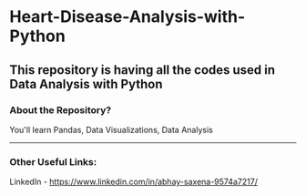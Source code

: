 # Heart-Disease-Analysis-with-Python
This repository is having all the codes used in Data Analysis with Python 
-----
### About the Repository?

You'll learn Pandas, Data Visualizations, Data Analysis

-----

### Other Useful Links:

LinkedIn - https://www.linkedin.com/in/abhay-saxena-9574a7217/ 

